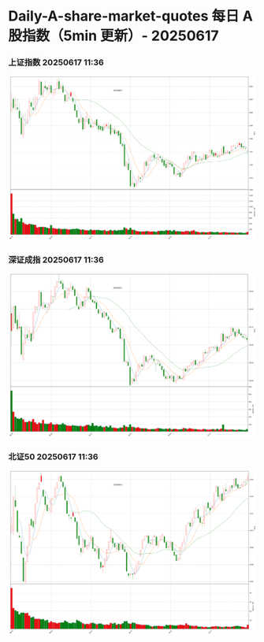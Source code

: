 
# Daily-A-share-market-quotes 每日 A 股指数（5min 更新）- 20250617

### 上证指数 20250617 11:36
![](./fig/2025/6/20250617-sh000001.png)

### 深证成指 20250617 11:36
![](./fig/2025/6/20250617-sz399001.png)

### 北证50 20250617 11:36
![](./fig/2025/6/20250617-bj899050.png)
